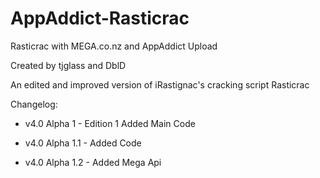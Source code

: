 AppAddict-Rasticrac
===================

Rasticrac with MEGA.co.nz and AppAddict Upload

Created by tjglass and DblD

An edited and improved version of iRastignac's cracking script Rasticrac

Changelog:

- v4.0 Alpha 1 - Edition 1 Added Main Code

- v4.0 Alpha 1.1 - Added Code

- v4.0 Alpha 1.2 - Added Mega Api
